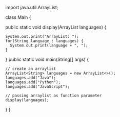 import java.util.ArrayList;

class Main {

  public static void display(ArrayList<String> languages) {

    System.out.print("ArrayList: ");
    for(String language : languages) {
      System.out.print(language + ", ");
    }
  }
  public static void main(String[] args) {

    // create an arraylist
    ArrayList<String> languages = new ArrayList<>();
    languages.add("Java");
    languages.add("Python");
    languages.add("JavaScript");

    // passing arraylist as function parameter
    display(languages);
  }
}
